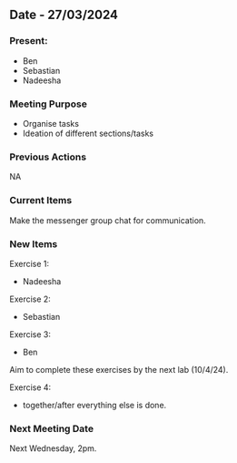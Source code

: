 ## Date - 27/03/2024

### Present: 
- Ben
- Sebastian
- Nadeesha 

### Meeting Purpose
- Organise tasks
- Ideation of different sections/tasks 

### Previous Actions 
NA 

### Current Items
Make the messenger group chat for communication. 

### New Items
Exercise 1: 
- Nadeesha

Exercise 2: 
- Sebastian

Exercise 3: 
- Ben 

Aim to complete these exercises by the next lab (10/4/24). 

Exercise 4: 
- together/after everything else is done. 


### Next Meeting Date 
Next Wednesday, 2pm. 
